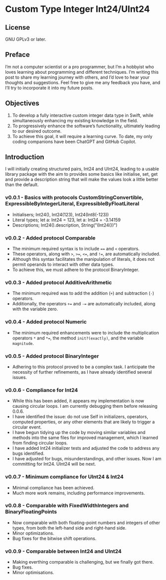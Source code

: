 #  Custom Type Integer Int24/UInt24

## License
GNU GPLv3 or later.

## Preface
I’m not a computer scientist or a pro programmer, but I’m a hobbyist who loves learning about programming and different techniques. I’m writing this post to share my learning journey with others, and I’d love to hear your thoughts and suggestions. Feel free to give me any feedback you have, and I’ll try to incorporate it into my future posts.

## Objectives
1. To develop a fully interactive custom integer data type in Swift, while simultaneously enhancing my existing knowledge in the field.
2. To progressively enhance the software’s functionality, ultimately leading to our desired outcome.
3. To achieve this goal, it will require a learning curve. To date, my only coding companions have been ChatGPT and GitHub Copilot.

## Introduction
I will initially creating structured pairs, Int24 and UInt24, leading to a usable library package with the aim to provides some basics like initialise, set, get and provide a description string that will make the values look a little better than the default.

### v0.0.1 - Basics with protocols CustomStringConvertible, ExpressibleByIntegerLiteral, ExpressibleByFloatLiteral
- Initialisers; Int24(), Int24(123), Int24(Int8(-123))
- Literal types; let a: Int24 = 123, let a: Int24 = -3.14159
- Descriptions; Int24().description, String("\(Int24())")

### v0.0.2 - Added protocol Comparable
- The minimum required syntax is to include `==` and `<` operators. 
- These operators, along with `>`, `>=`, `<=`, and `!=`, are automatically included.
- Although this syntax facilitates the manipulation of literals, it does not permit operands to interact with other data types. 
- To achieve this, we must adhere to the protocol BinaryInteger.

### v0.0.3 - Added protocol AdditiveArithmetic
- The minimum required was to add the addition (`+`) and subtraction (`-`) operators.
- Additionally, the operators `+=` and `-=` are automatically included, along with the variable zero.

### v0.0.4 - Added protocol Numeric
- The minimum required enhancements were to include the multiplication operators `*` and `*=`, the method `init?(exactly)`, and the variable `magnitude`.

### v0.0.5 - Added protocol BinaryInteger
- Adhering to this protocol proved to be a complex task. I anticipate the necessity of further refinements, as I have already identified several issues.

### v0.0.6 - Compliance for Int24
- While this has been added, it appears my implementation is now causing circular loops. I am currently debugging them before releasing 0.0.6.
- I have identified the issue: do not use Self in initializers, operators, computed properties, or any other elements that are likely to trigger a circular event.
- I have begun tidying up the code by moving similar variables and methods into the same files for improved management, which I learned from finding circular loops.
- I have added Int24 initializer tests and adjusted the code to address any bugs identified.
- I have adjusted for bugs, misunderstandings, and other issues. Now I am committing for Int24. UInt24 will be next.

### v0.0.7 - Minimum compliance for UInt24 & Int24
- Minimal compliance has been achieved.
- Much more work remains, including performance improvements.

### v0.0.8 - Comparable with FixedWidthIntegers and BinaryFloatingPoints
- Now comparable with both floating-point numbers and integers of other types, from both the left-hand side and right-hand side.
- Minor optimizations.
- Bug fixes for the bitwise shift operations.

### v0.0.9 - Comparable between Int24 and UInt24
- Making everthing comparable is challenging, but we finally got there.
- Bug fixes.
- Minor optimisations.
